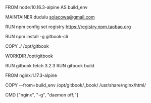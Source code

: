 FROM node:10.16.3-alpine AS build_env

MAINTAINER dudulu <solacowa@gmail.com>

RUN npm config set registry https://registry.npm.taobao.org

RUN npm install -g gitbook-cli

COPY ./ /opt/gitbook

WORKDIR /opt/gitbook

RUN gitbook fetch 3.2.3
RUN gitbook build

FROM nginx:1.17.3-alpine

COPY --from=build_env /opt/gitbook/_book/ /usr/share/nginx/html/

CMD ["nginx", "-g", "daemon off;"]

